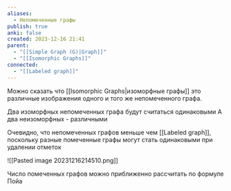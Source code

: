```yaml
---
aliases:
  - Непомеченные графы
publish: true
anki: false
created: 2023-12-16 21:41
parent:
  - "[[Simple Graph (G)|Graph]]"
  - "[[Isomorphic Graphs]]"
connected:
  - "[[Labeled graph]]"
---
```


Можно сказать что [[Isomorphic Graphs|изоморфные графы]] это различные изображения одного и того же непомеченного графа.

Два изоморфных непомеченных графа будут считаться одинаковыми
А два неизоморфных - различными

Очевидно, что непомеченных графов меньше чем [[Labeled graph]], поскольку разные помеченные графы могут стать одинаковыми при удалении отметок

![[Pasted image 20231216214510.png]]

Число помеченных графов можно приближенно рассчитать по формуле Пойа












